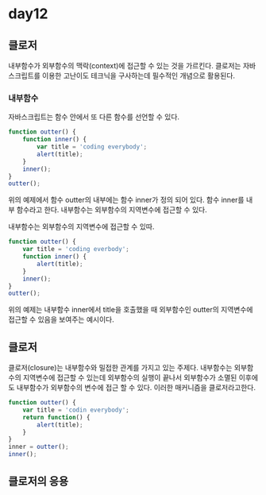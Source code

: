 # day12

## 클로저
내부함수가 외부함수의 맥락(context)에 접근할 수 있는 것을 가르킨다. 클로저는 자바스크립트를 이용한 고난이도 테크닉을 구사하는데 필수적인 개념으로 활용된다.

### 내부함수
자바스크립트는 함수 안에서 또 다른 함수를 선언할 수 있다.
```js
function outter() {
    function inner() {
        var title = 'coding everybody';
        alert(title);
    }
    inner();
}
outter();
```
위의 예제에서 함수 outter의 내부에는 함수 inner가 정의 되어 있다. 함수 inner를 내부 함수라고 한다. 내부함수는 외부함수의 지역변수에 접근할 수 있다.

내부함수는 외부함수의 지역변수에 접근할 수 있따.
```js
function outter() {
    var title = 'coding everbody';
    function inner() {
        alert(title);
    }
    inner();
}
outter();
```
위의 예제는 내부함수 inner에서 title을 호출했을 때 외부함수인 outter의 지역변수에 접근할 수 있음을 보여주는 예시이다.

## 클로저
클로저(closure)는 내부함수와 밀접한 관계를 가지고 있는 주제다. 내부함수는 외부함수의 지역변수에 접근할 수 있는데 외부함수의 실행이 끝나서 외부함수가 소멸된 이후에도 내부함수가 외부함수의 변수에 접근 할 수 있다. 이러한 매커니즘을 클로저라고한다.

```js
function outter() {
    var title = 'codin everybody';
    return function() {
        alert(title);
    }
}
inner = outter();
inner();
```

## 클로저의 응용
